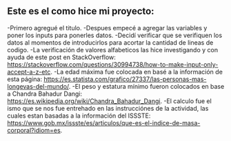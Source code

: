 ## Este es el como hice mi proyecto:
-Primero agregué el titulo.
-Despues empecé a agregar las variables y poner los inputs para ponerles datos.
-Decidí verificar que se verifiquen los datos al momentos de introducirlos para acortar la cantidad de lineas de codigo.
-La verificación de valores alfabeticos las hice investigando y con ayuda de este post en StackOverflow: https://stackoverflow.com/questions/30994738/how-to-make-input-only-accept-a-z-etc.
-La edad máxima fue colocada en basé a la información de esta página: https://es.statista.com/grafico/27337/las-personas-mas-longevas-del-mundo/.
-El peso y estatura mínimo fueron colocados en base a Chandra Bahadur Dangi: https://es.wikipedia.org/wiki/Chandra_Bahadur_Dangi.
-El calculo fue el ismo que se nos fue entrehado en las instrucciónes de la actividad, las cuales estan basadas a la información del ISSSTE: https://www.gob.mx/issste/es/articulos/que-es-el-indice-de-masa-corporal?idiom=es.